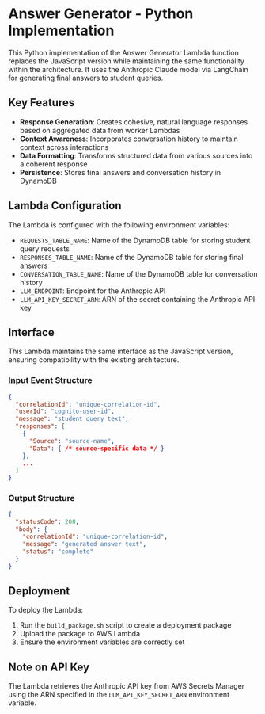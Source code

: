 # Answer Generator - Python Implementation

This Python implementation of the Answer Generator Lambda function replaces the JavaScript version while maintaining the same functionality within the architecture. It uses the Anthropic Claude model via LangChain for generating final answers to student queries.

## Key Features

- **Response Generation**: Creates cohesive, natural language responses based on aggregated data from worker Lambdas
- **Context Awareness**: Incorporates conversation history to maintain context across interactions
- **Data Formatting**: Transforms structured data from various sources into a coherent response
- **Persistence**: Stores final answers and conversation history in DynamoDB

## Lambda Configuration

The Lambda is configured with the following environment variables:

- `REQUESTS_TABLE_NAME`: Name of the DynamoDB table for storing student query requests
- `RESPONSES_TABLE_NAME`: Name of the DynamoDB table for storing final answers
- `CONVERSATION_TABLE_NAME`: Name of the DynamoDB table for conversation history
- `LLM_ENDPOINT`: Endpoint for the Anthropic API
- `LLM_API_KEY_SECRET_ARN`: ARN of the secret containing the Anthropic API key

## Interface

This Lambda maintains the same interface as the JavaScript version, ensuring compatibility with the existing architecture.

### Input Event Structure
```json
{
  "correlationId": "unique-correlation-id",
  "userId": "cognito-user-id",
  "message": "student query text",
  "responses": [
    {
      "Source": "source-name",
      "Data": { /* source-specific data */ }
    },
    ...
  ]
}
```

### Output Structure
```json
{
  "statusCode": 200,
  "body": {
    "correlationId": "unique-correlation-id",
    "message": "generated answer text",
    "status": "complete"
  }
}
```

## Deployment

To deploy the Lambda:

1. Run the `build_package.sh` script to create a deployment package
2. Upload the package to AWS Lambda
3. Ensure the environment variables are correctly set

## Note on API Key

The Lambda retrieves the Anthropic API key from AWS Secrets Manager using the ARN specified in the `LLM_API_KEY_SECRET_ARN` environment variable.
